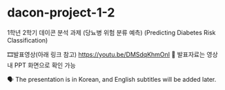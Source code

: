 # dacon-project-1-2
1학년 2학기
데이콘 분석 과제 (당뇨병 위험 분류 예측) (Predicting Diabetes Risk Classification)

🎞발표영상(아래 링크 참고)
https://youtu.be/DMSdqKhmOnI
📌 발표자료는 영상 내 PPT 화면으로 확인 가능

🗣️ The presentation is in Korean, and English subtitles will be added later.
